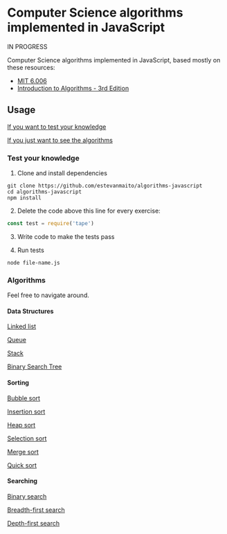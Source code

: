 # Computer Science algorithms implemented in JavaScript

IN PROGRESS

Computer Science algorithms implemented in JavaScript, based mostly on these resources:

- [MIT 6.006](https://ocw.mit.edu/courses/electrical-engineering-and-computer-science/6-006-introduction-to-algorithms-fall-2011/index.htm)
- [Introduction to Algorithms - 3rd Edition](https://www.amazon.com/Introduction-Algorithms-3rd-MIT-Press/dp/0262033844)

## Usage

[If you want to test your knowledge](#test-your-knowledge)

[If you just want to see the algorithms](#algorithms)

### Test your knowledge

1. Clone and install dependencies

```
git clone https://github.com/estevanmaito/algorithms-javascript
cd algorithms-javascript
npm install
```

2. Delete the code above this line for every exercise:

```js
const test = require('tape')
```

3. Write code to make the tests pass

4. Run tests

```
node file-name.js
```

### Algorithms

Feel free to navigate around.

#### Data Structures

[Linked list](https://github.com/estevanmaito/algorithms-in-javascript/tree/master/data-structures/linked-list.js)

[Queue](https://github.com/estevanmaito/algorithms-in-javascript/tree/master/data-structures/queue.js)

[Stack](https://github.com/estevanmaito/algorithms-in-javascript/tree/master/data-structures/stack.js)

[Binary Search Tree](https://github.com/estevanmaito/algorithms-in-javascript/tree/master/data-structures/binary-search-tree.js)

#### Sorting

[Bubble sort](https://github.com/estevanmaito/algorithms-in-javascript/tree/master/sorting/bubble-sort.js)

[Insertion sort](https://github.com/estevanmaito/algorithms-in-javascript/tree/master/sorting/insertion-sort.js)

[Heap sort](https://github.com/estevanmaito/algorithms-in-javascript/tree/master/sorting/heap-sort.js)

[Selection sort](https://github.com/estevanmaito/algorithms-in-javascript/tree/master/sorting/selection-sort.js)

[Merge sort](https://github.com/estevanmaito/algorithms-in-javascript/tree/master/sorting/merge-sort.js)

[Quick sort](https://github.com/estevanmaito/algorithms-in-javascript/tree/master/sorting/quick-sort.js)

#### Searching

[Binary search](https://github.com/estevanmaito/algorithms-in-javascript/tree/master/searching/binary-search.js)

[Breadth-first search](https://github.com/estevanmaito/algorithms-in-javascript/tree/master/searching/breadth-first-search.js)

[Depth-first search](https://github.com/estevanmaito/algorithms-in-javascript/tree/master/searching/depth-first-search.js)
